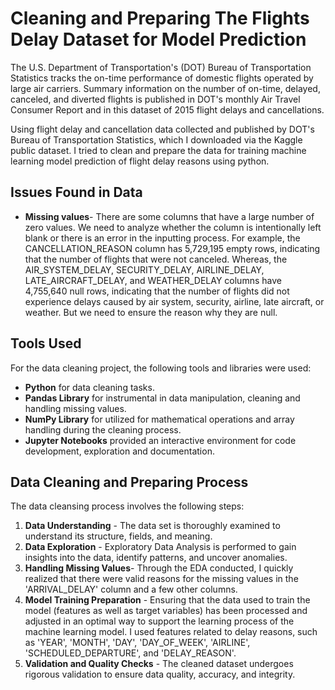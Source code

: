 # Cleaning and Preparing The Flights Delay Dataset for Model Prediction
The U.S. Department of Transportation's (DOT) Bureau of Transportation Statistics tracks the on-time performance of domestic flights operated by large air carriers. Summary information on the number of on-time, delayed, canceled, and diverted flights is published in DOT's monthly Air Travel Consumer Report and in this dataset of 2015 flight delays and cancellations.

​Using flight delay and cancellation data collected and published by DOT's Bureau of Transportation Statistics, which I downloaded via the Kaggle public dataset. I tried to clean and prepare the data for training machine learning model prediction of flight delay reasons using python.


## Issues Found in Data
- **Missing values**- There are some columns that have a large number of zero values. We need to analyze whether the column is intentionally left blank or there is an error in the inputting process. For example, the CANCELLATION_REASON column has 5,729,195 empty rows, indicating that the number of flights that were not canceled. Whereas, the AIR_SYSTEM_DELAY, SECURITY_DELAY, AIRLINE_DELAY, LATE_AIRCRAFT_DELAY, and WEATHER_DELAY columns have 4,755,640 null rows, indicating that the number of flights did not experience delays caused by air system, security, airline, late aircraft, or weather. But we need to ensure the reason why they are null.


## Tools Used
For the data cleaning project, the following tools and libraries were used:
- **Python** for data cleaning tasks.
- **Pandas Library** for instrumental in data manipulation, cleaning and handling missing values.
- **NumPy Library** for utilized for mathematical operations and array handling during the cleaning process.
- **Jupyter Notebooks** provided an interactive environment for code development, exploration and documentation.


## Data Cleaning and Preparing Process
The data cleansing process involves the following steps:
1. **Data Understanding** - The data set is thoroughly examined to understand its structure, fields, and meaning.
2. **Data Exploration** - Exploratory Data Analysis is performed to gain insights into the data, identify patterns, and uncover anomalies.
3. **Handling Missing Values**- Through the EDA conducted, I quickly realized that there were valid reasons for the missing values in the 'ARRIVAL_DELAY' column and a few other columns.
4. **Model Training Preparation** - Ensuring that the data used to train the model (features as well as target variables) has been processed and adjusted in an optimal way to support the learning process of the machine learning model. I used features related to delay reasons, such as 'YEAR', 'MONTH', 'DAY', 'DAY_OF_WEEK', 'AIRLINE', 'SCHEDULED_DEPARTURE', and 'DELAY_REASON'.
5. **Validation and Quality Checks** - The cleaned dataset undergoes rigorous validation to ensure data quality, accuracy, and integrity.

